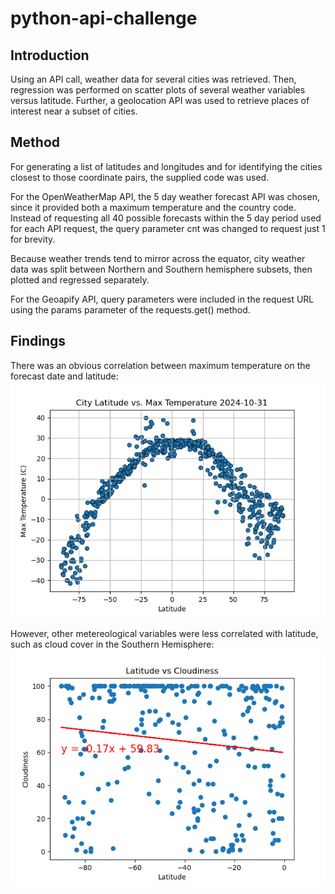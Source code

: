 # python-api-challenge

## Introduction
Using an API call, weather data for several cities was retrieved. Then, regression was performed on scatter plots of several weather variables versus latitude.
Further, a geolocation API was used to retrieve places of interest near a subset of cities.

## Method
For generating a list of latitudes and longitudes and for identifying the cities closest to those coordinate pairs, the supplied code was used.

For the OpenWeatherMap API, the 5 day weather forecast API was chosen, since it provided both a maximum temperature and the country code. Instead of requesting all 40 possible forecasts within the 5 day period used for each API request, the query parameter cnt was changed to request just 1 for brevity.

Because weather trends tend to mirror across the equator, city weather data was split between Northern and Southern hemisphere subsets, then plotted and regressed separately.

For the Geoapify API, query parameters were included in the request URL using the params parameter of the requests.get() method.

## Findings
There was an obvious correlation between maximum temperature on the forecast date and latitude:
![Latitude vs Max Temperature](output_data/Fig1.png)

However, other metereological variables were less correlated with latitude, such as cloud cover in the Southern Hemisphere:
![Latitude vs Cloudiness (Southern Hemisphere)](output_data/Fig-Latitude_vs_Cloudiness.png)
